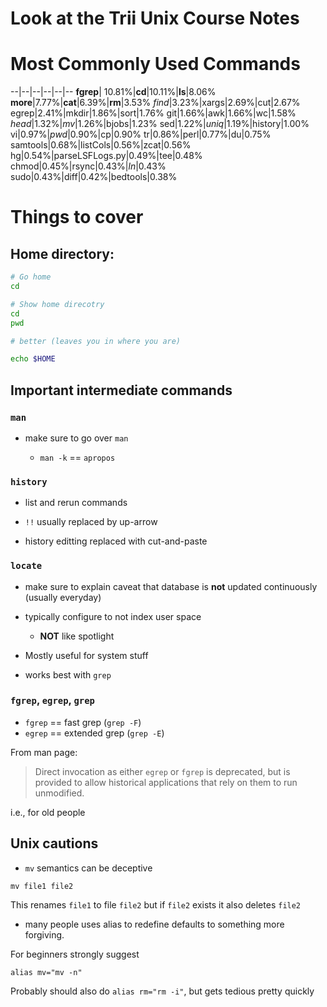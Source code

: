 # Look at the Trii Unix Course Notes

# Most Commonly Used Commands

--|--|--|--|--|--
**fgrep**| 10.81%|**cd**|10.11%|**ls**|8.06%
**more**|7.77%|**cat**|6.39%|**rm**|3.53%
*find*|3.23%|xargs|2.69%|cut|2.67%
egrep|2.41%|mkdir|1.86%|sort|1.76%
git|1.66%|awk|1.66%|wc|1.58%
*head*|1.32%|*mv*|1.26%|bjobs|1.23%
sed|1.22%|*uniq*|1.19%|history|1.00%
vi|0.97%|*pwd*|0.90%|cp|0.90%
tr|0.86%|perl|0.77%|du|0.75%
samtools|0.68%|listCols|0.56%|zcat|0.56%
hg|0.54%|parseLSFLogs.py|0.49%|tee|0.48%
chmod|0.45%|rsync|0.43%|*ln*|0.43%
sudo|0.43%|diff|0.42%|bedtools|0.38%

# Things to cover

## Home directory:

```bash
# Go home
cd
```

```bash
# Show home direcotry
cd
pwd

# better (leaves you in where you are)

echo $HOME
```

## Important intermediate commands

### `man`

- make sure to go over `man`

    - `man -k` == `apropos`

### `history`

- list and rerun commands

- `!!` usually replaced by up-arrow

- history editting replaced with cut-and-paste

### `locate`

- make sure to explain caveat that database is **not** updated continuously (usually everyday)

- typically configure to not index user space

    - **NOT** like spotlight

- Mostly useful for system stuff

- works best with `grep`

### `fgrep`, `egrep`, `grep`

- `fgrep` == fast grep (`grep -F`)
- `egrep` == extended grep (`grep -E`)

From man page:

> Direct invocation as either `egrep` or `fgrep` is deprecated,
> but  is  provided  to allow historical applications that
> rely on them to run unmodified.

i.e., for old people

## Unix cautions

- `mv` semantics can be deceptive

```
mv file1 file2
```

This renames `file1` to file `file2` but if `file2` exists it also deletes `file2`

- many people uses alias to redefine defaults to something more forgiving.

For beginners strongly suggest

```
alias mv="mv -n"
```

Probably should also do `alias rm="rm -i"`, but gets tedious pretty quickly

